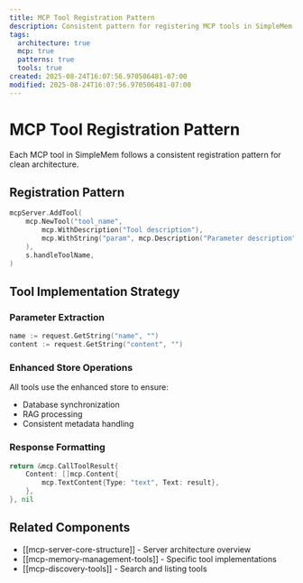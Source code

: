 ```yaml
---
title: MCP Tool Registration Pattern
description: Consistent pattern for registering MCP tools in SimpleMem server
tags:
  architecture: true
  mcp: true
  patterns: true
  tools: true
created: 2025-08-24T16:07:56.970506481-07:00
modified: 2025-08-24T16:07:56.970506481-07:00
---
```


# MCP Tool Registration Pattern

Each MCP tool in SimpleMem follows a consistent registration pattern for clean architecture.

## Registration Pattern

```go
mcpServer.AddTool(
    mcp.NewTool("tool_name",
        mcp.WithDescription("Tool description"),
        mcp.WithString("param", mcp.Description("Parameter description"), mcp.Required()),
    ),
    s.handleToolName,
)
```

## Tool Implementation Strategy

### Parameter Extraction
```go
name := request.GetString("name", "")
content := request.GetString("content", "")
```

### Enhanced Store Operations
All tools use the enhanced store to ensure:
- Database synchronization
- RAG processing
- Consistent metadata handling

### Response Formatting
```go
return &mcp.CallToolResult{
    Content: []mcp.Content{
        mcp.TextContent{Type: "text", Text: result},
    },
}, nil
```

## Related Components
- [[mcp-server-core-structure]] - Server architecture overview
- [[mcp-memory-management-tools]] - Specific tool implementations
- [[mcp-discovery-tools]] - Search and listing tools